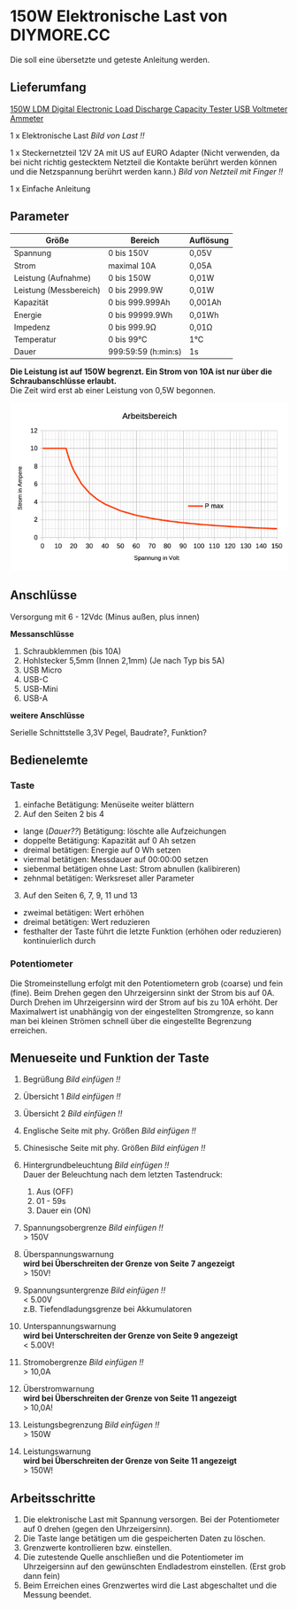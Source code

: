 # 150W Elektronische Last von DIYMORE.CC

Die soll eine übersetzte und geteste Anleitung werden.

## Lieferumfang

[150W LDM Digital Electronic Load Discharge Capacity Tester USB Voltmeter Ammeter](https://www.diymore.cc/products/150w-ldm-digital-electronic-load-discharge-capacity-tester-usb-voltmeter-ammeter?_pos=3&_sid=74f1b38ee&_ss=r)

1 x Elektronische Last _Bild von Last !!_

1 x Steckernetzteil 12V 2A mit US auf EURO Adapter (Nicht verwenden, da bei nicht richtig gestecktem Netzteil die Kontakte berührt werden können und die Netzspannung berührt werden kann.) _Bild von Netzteil mit Finger !!_

1 x Einfache Anleitung

## Parameter

Größe |  Bereich | Auflösung
--- |  --- | ---
Spannung |  0 bis 150V  | 0,05V
Strom    |  maximal 10A | 0,05A
Leistung (Aufnahme) |  0 bis 150W  | 0,01W
Leistung (Messbereich) | 0 bis 2999.9W | 0,01W
Kapazität | 0 bis 999.999Ah | 0,001Ah
Energie | 0 bis 99999.9Wh | 0,01Wh
Impedenz | 0 bis 999.9Ω | 0,01Ω
Temperatur | 0 bis 99°C | 1°C  
Dauer | 999:59:59 (h:min:s)| 1s

**Die Leistung ist auf 150W begrenzt. Ein Strom von 10A ist nur über die Schraubanschlüsse erlaubt.**  
Die Zeit wird erst ab einer Leistung von 0,5W begonnen.

![Arbeitsbereich][Diagramm_Arbeitsbereich]

## Anschlüsse

Versorgung mit 6 - 12Vdc (Minus außen, plus innen) 

**Messanschlüsse**

1. Schraubklemmen (bis 10A)
2. Hohlstecker 5,5mm (Innen 2,1mm) (Je nach Typ bis 5A)  
3. USB Micro  
4. USB-C  
5. USB-Mini  
6. USB-A  

**weitere Anschlüsse**

Serielle Schnittstelle 3,3V Pegel, Baudrate?, Funktion? 

## Bedienelemte

### Taste

1. einfache Betätigung: Menüseite weiter blättern  
2. Auf den Seiten 2 bis 4  
  * lange (_Dauer??_) Betätigung: löschte alle Aufzeichungen  
  * doppelte Betätigung: Kapazität auf 0 Ah setzen  
  * dreimal betätigen: Energie auf 0 Wh setzen  
  * viermal betätigen: Messdauer auf 00:00:00 setzen  
  * siebenmal betätigen ohne Last: Strom abnullen (kalibireren)
  * zehnmal betätigen: Werksreset aller Parameter  
3. Auf den Seiten 6, 7, 9, 11 und 13 
  * zweimal betätigen: Wert erhöhen
  * dreimal betätigen: Wert reduzieren
  * festhalter der Taste führt die letzte Funktion (erhöhen oder reduzieren) kontinuierlich durch

### Potentiometer
Die Stromeinstellung erfolgt mit den Potentiometern grob (coarse) und fein (fine). Beim Drehen gegen den Uhrzeigersinn sinkt der Strom bis auf 0A. Durch Drehen im Uhrzeigersinn wird der Strom auf bis zu 10A erhöht. Der Maximalwert ist unabhängig von der eingestellten Stromgrenze, so kann man bei kleinen Strömen schnell über die eingestellte Begrenzung erreichen.  

## Menueseite und Funktion der Taste

1. Begrüßung _Bild einfügen !!_
   
2. Übersicht 1 _Bild einfügen !!_

3. Übersicht 2 _Bild einfügen !!_

4. Englische Seite mit phy. Größen _Bild einfügen !!_

5. Chinesische Seite mit phy. Größen _Bild einfügen !!_

6. Hintergrundbeleuchtung _Bild einfügen !!_  
   Dauer der Beleuchtung nach dem letzten Tastendruck:  
   1. Aus (OFF)  
   2. 01 - 59s  
   3. Dauer ein (ON)  

7. Spannungsobergrenze _Bild einfügen !!_  
   &gt; 150V
   
8. Überspannungswarnung  
   **wird bei Überschreiten der Grenze von Seite 7 angezeigt**  
   &gt; 150V!  
   
9. Spannungsuntergrenze _Bild einfügen !!_  
   &lt; 5.00V  
   z.B. Tiefendladungsgrenze bei Akkumulatoren  
   
10. Unterspannungswarnung  
   **wird bei Unterschreiten der Grenze von Seite 9 angezeigt**    
   &lt; 5.00V!  
   
11. Stromobergrenze _Bild einfügen !!_  
   &gt; 10,0A  

12. Überstromwarnung  
   **wird bei Überschreiten der Grenze von Seite 11 angezeigt**  
   &gt; 10,0A!  
   
13. Leistungsbegrenzung _Bild einfügen !!_  
   &gt; 150W  
   
14. Leistungswarnung  
   **wird bei Überschreiten der Grenze von Seite 11 angezeigt**  
   &gt; 150W!  
    
## Arbeitsschritte

1. Die elektronische Last mit Spannung versorgen. Bei der Potentiometer auf 0 drehen (gegen den Uhrzeigersinn).  
2. Die Taste lange betätigen um die gespeicherten Daten zu löschen.  
3. Grenzwerte kontrollieren bzw. einstellen.  
4. Die zutestende Quelle anschließen und die Potentiometer im Uhrzeigersinn auf den gewünschten Endladestrom einstellen. (Erst grob dann fein)  
5. Beim Erreichen eines Grenzwertes wird die Last abgeschaltet und die Messung beendet.  


[Diagramm_Arbeitsbereich]:https://github.com/kirk-loeten/150W-Elektronische-Last-von-DM/blob/85e13ad64ef386654d56cab99040c5b73d60fa3f/bilder/ElektronischeLast.png

